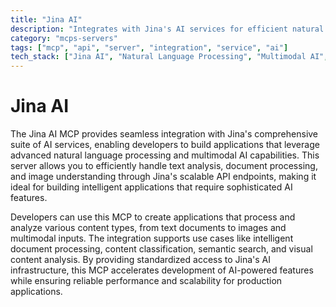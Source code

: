 ```yaml
---
title: "Jina AI"
description: "Integrates with Jina's AI services for efficient natural language processing and multimodal AI requests including image analysis."
category: "mcps-servers"
tags: ["mcp", "api", "server", "integration", "service", "ai"]
tech_stack: ["Jina AI", "Natural Language Processing", "Multimodal AI", "Computer Vision", "API Integration"]
---
```


# Jina AI

The Jina AI MCP provides seamless integration with Jina's comprehensive suite of AI services, enabling developers to build applications that leverage advanced natural language processing and multimodal AI capabilities. This server allows you to efficiently handle text analysis, document processing, and image understanding through Jina's scalable API endpoints, making it ideal for building intelligent applications that require sophisticated AI features.

Developers can use this MCP to create applications that process and analyze various content types, from text documents to images and multimodal inputs. The integration supports use cases like intelligent document processing, content classification, semantic search, and visual content analysis. By providing standardized access to Jina's AI infrastructure, this MCP accelerates development of AI-powered features while ensuring reliable performance and scalability for production applications.
